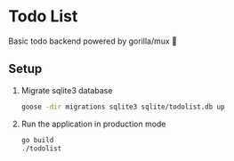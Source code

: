 # Todo List

Basic todo backend powered by gorilla/mux 🦍

## Setup

1. Migrate sqlite3 database

    ```bash
    goose -dir migrations sqlite3 sqlite/todolist.db up
    ```

2. Run the application in production mode

    ```bash
    go build
    ./todolist
    ```
